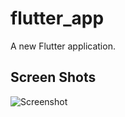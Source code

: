 # flutter_app

A new Flutter application.

## Screen Shots
![Screenshot](assets/signup_image.png)





